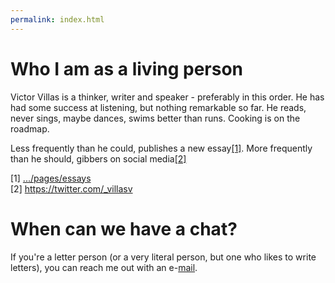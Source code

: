 ```yaml
---
permalink: index.html
---
```


# Who I am as a living person

Victor Villas is a thinker, writer and speaker - preferably in this order. He
has had some success at listening, but nothing remarkable so far. He reads,
never sings, maybe dances, swims better than runs. Cooking is on the roadmap.

Less frequently than he could, publishes a new essay[[1]](#1). More frequently
than he should, gibbers on social media[[2]](#2)

<a id="1">[1]</a> [.../pages/essays](/pages/essays) <br>
<a id="2">[2]</a> <https://twitter.com/_villasv> <br>

# When can we have a chat?

If you're a letter person (or a very literal person, but one who likes to write
letters), you can reach me out with an e-[mail](mailto:mail@victor.villas).
